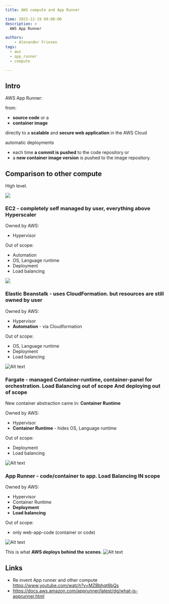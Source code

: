 ```yaml
---
title: AWS compute and App Runner

time: 2023-12-19 09:00:00
description: >
  AWS App Runner

authors:
    - Alexander Friesen
tags:
  - aws
  - app_runner
  - compute

---
```


## Intro

AWS App Runner:

from:

- **source code** or a
- **container image**

directly to a **scalable** and **secure web application** in the AWS Cloud

automatic deployments

- each time **a commit is pushed** to the code repository or
- a **new container image version** is pushed to the image repository.

## Comparison to other compute

High level.

![](https://s3.eu-central-1.amazonaws.com/alf-digital-wiki-pics/sharex/IeKaZsPCNn.png)

### EC2 - completely **self managed by user, everything above Hyperscaler**

Owned by AWS:
- Hypervisor

Out of scope:
- Automation
- OS, Language runtime
- Deployment
- Load balancing

![](https://s3.eu-central-1.amazonaws.com/alf-digital-wiki-pics/sharex/MR7kKqfJXo.png)

### Elastic Beanstalk - uses CloudFormation. but resources are still owned by user

Owned by AWS:
- Hypervisor
- **Automation** - via Cloudformation

Out of scope:

- OS, Language runtime
- Deployment
- Load balancing

![Alt text](https://s3.eu-central-1.amazonaws.com/alf-digital-wiki-pics/sharex/zm3sCzuMwz.png)

### Fargate -  managed Container-runtime, container-panel for orchestration. **Load Balancing out of scope** And **deploying out of scope**

New container abstraction came in: **Container Runtime**

Owned by AWS:
- Hypervisor
- **Container Runtime** - hides OS, Language runtime

Out of scope:

- Deployment
- Load balancing

![Alt text](https://s3.eu-central-1.amazonaws.com/alf-digital-wiki-pics/sharex/EDoHelDbbG.png)

### App Runner - code/container to app. **Load Balancing IN scope**

Owned by AWS:

- Hypervisor
- Container Runtime
- **Deployment**
- **Load balancing**

Out of scope:
- only web-app-code (container or code)

![Alt text](https://s3.eu-central-1.amazonaws.com/alf-digital-wiki-pics/sharex/fiUQHYdMwr.png)

This is what **AWS deploys behind the scenes**.
![Alt text](https://s3.eu-central-1.amazonaws.com/alf-digital-wiki-pics/sharex/3nl5VOtpct.png)

## Links

- Re invent App runner and other compute <https://www.youtube.com/watch?v=MZBbhqt6bQs>
- <https://docs.aws.amazon.com/apprunner/latest/dg/what-is-apprunner.html>
